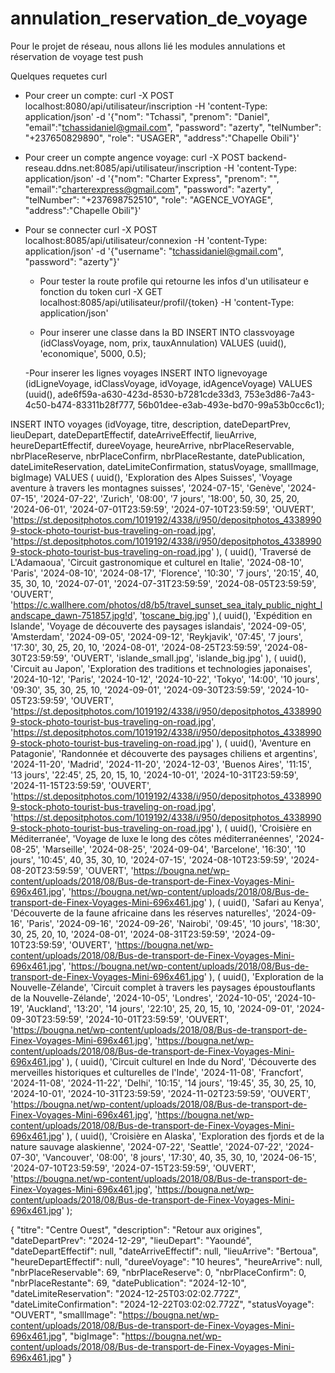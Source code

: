 # annulation_reservation_de_voyage

Pour le projet de réseau, nous allons lié les modules annulations et réservation de voyage
test push

Quelques requetes curl

- Pour creer un compte:
  curl -X POST localhost:8080/api/utilisateur/inscription -H 'content-Type: application/json' -d '{"nom": "Tchassi", "prenom": "Daniel", "email":"tchassidaniel@gmail.com", "password": "azerty", "telNumber": "+237650829890", "role": "USAGER", "address":"Chapelle Obili"}'

- Pour creer un compte angence voyage:
  curl -X POST backend-reseau.ddns.net:8085/api/utilisateur/inscription -H 'content-Type: application/json' -d '{"nom": "Charter Express", "prenom": "", "email":"charterexpress@gmail.com", "password": "azerty", "telNumber": "+237698752510", "role": "AGENCE_VOYAGE", "address":"Chapelle Obili"}'

- Pour se connecter
  curl -X POST localhost:8085/api/utilisateur/connexion -H 'content-Type: application/json' -d '{"username": "tchassidaniel@gmail.com", "password": "azerty"}'

  - Pour tester la route profile qui retourne les infos d'un utilisateur e fonction du token
    curl -X GET localhost:8085/api/utilisateur/profil/{token} -H 'content-Type: application/json'

  - Pour inserer une classe dans la BD
    INSERT INTO classvoyage (idClassVoyage, nom, prix, tauxAnnulation) VALUES (uuid(), 'economique', 5000, 0.5);

  -Pour inserer les lignes voyages
  INSERT INTO lignevoyage (idLigneVoyage, idClassVoyage, idVoyage, idAgenceVoyage) VALUES (uuid(), ade6f59a-a630-423d-8530-b7281cde33d3, 753e3d86-7a43-4c50-b474-83311b28f777, 56b01dee-e3ab-493e-bd70-99a53b0cc6c1);

INSERT INTO voyages (idVoyage, titre, description, dateDepartPrev, lieuDepart,
dateDepartEffectif, dateArriveEffectif, lieuArrive,
heureDepartEffectif, dureeVoyage, heureArrive,
nbrPlaceReservable, nbrPlaceReserve, nbrPlaceConfirm,
nbrPlaceRestante, datePublication, dateLimiteReservation,
dateLimiteConfirmation, statusVoyage, smallImage, bigImage)
VALUES (
uuid(),
'Exploration des Alpes Suisses',
'Voyage aventure à travers les montagnes suisses',
'2024-07-15',
'Genève',
'2024-07-15',
'2024-07-22',
'Zurich',
'08:00',
'7 jours',
'18:00',
50,
30,
25,
20,
'2024-06-01',
'2024-07-01T23:59:59',
'2024-07-10T23:59:59',
'OUVERT',
'https://st.depositphotos.com/1019192/4338/i/950/depositphotos_43389909-stock-photo-tourist-bus-traveling-on-road.jpg',
'https://st.depositphotos.com/1019192/4338/i/950/depositphotos_43389909-stock-photo-tourist-bus-traveling-on-road.jpg'
), (
uuid(),
'Traversé de L'Adamaoua',
'Circuit gastronomique et culturel en Italie',
'2024-08-10',
'Paris',
'2024-08-10',
'2024-08-17',
'Florence',
'10:30',
'7 jours',
'20:15',
40,
35,
30,
10,
'2024-07-01',
'2024-07-31T23:59:59',
'2024-08-05T23:59:59',
'OUVERT',
'https://c.wallhere.com/photos/d8/b5/travel_sunset_sea_italy_public_night_landscape_dawn-751857.jpg!d',
'[toscane_big.jpg](https://c.wallhere.com/photos/d8/b5/travel_sunset_sea_italy_public_night_landscape_dawn-751857.jpg!d)'
),(
uuid(),
'Expédition en Islande',
'Voyage de découverte des paysages islandais',
'2024-09-05',
'Amsterdam',
'2024-09-05',
'2024-09-12',
'Reykjavik',
'07:45',
'7 jours',
'17:30',
30,
25,
20,
10,
'2024-08-01',
'2024-08-25T23:59:59',
'2024-08-30T23:59:59',
'OUVERT',
'islande_small.jpg',
'islande_big.jpg'
), (
uuid(),
'Circuit au Japon',
'Exploration des traditions et technologies japonaises',
'2024-10-12',
'Paris',
'2024-10-12',
'2024-10-22',
'Tokyo',
'14:00',
'10 jours',
'09:30',
35,
30,
25,
10,
'2024-09-01',
'2024-09-30T23:59:59',
'2024-10-05T23:59:59',
'OUVERT',
'https://st.depositphotos.com/1019192/4338/i/950/depositphotos_43389909-stock-photo-tourist-bus-traveling-on-road.jpg',
'https://st.depositphotos.com/1019192/4338/i/950/depositphotos_43389909-stock-photo-tourist-bus-traveling-on-road.jpg'
), (
uuid(),
'Aventure en Patagonie',
'Randonnée et découverte des paysages chiliens et argentins',
'2024-11-20',
'Madrid',
'2024-11-20',
'2024-12-03',
'Buenos Aires',
'11:15',
'13 jours',
'22:45',
25,
20,
15,
10,
'2024-10-01',
'2024-10-31T23:59:59',
'2024-11-15T23:59:59',
'OUVERT',
'https://st.depositphotos.com/1019192/4338/i/950/depositphotos_43389909-stock-photo-tourist-bus-traveling-on-road.jpg',
'https://st.depositphotos.com/1019192/4338/i/950/depositphotos_43389909-stock-photo-tourist-bus-traveling-on-road.jpg'
), (
uuid(),
'Croisière en Méditerranée',
'Voyage de luxe le long des côtes méditerranéennes',
'2024-08-25',
'Marseille',
'2024-08-25',
'2024-09-04',
'Barcelone',
'16:30',
'10 jours',
'10:45',
40,
35,
30,
10,
'2024-07-15',
'2024-08-10T23:59:59',
'2024-08-20T23:59:59',
'OUVERT',
'https://bougna.net/wp-content/uploads/2018/08/Bus-de-transport-de-Finex-Voyages-Mini-696x461.jpg',
'https://bougna.net/wp-content/uploads/2018/08/Bus-de-transport-de-Finex-Voyages-Mini-696x461.jpg'
), (
uuid(),
'Safari au Kenya',
'Découverte de la faune africaine dans les réserves naturelles',
'2024-09-16',
'Paris',
'2024-09-16',
'2024-09-26',
'Nairobi',
'09:45',
'10 jours',
'18:30',
30,
25,
20,
10,
'2024-08-01',
'2024-08-31T23:59:59',
'2024-09-10T23:59:59',
'OUVERT',
'https://bougna.net/wp-content/uploads/2018/08/Bus-de-transport-de-Finex-Voyages-Mini-696x461.jpg',
'https://bougna.net/wp-content/uploads/2018/08/Bus-de-transport-de-Finex-Voyages-Mini-696x461.jpg'
), (
uuid(),
'Exploration de la Nouvelle-Zélande',
'Circuit complet à travers les paysages époustouflants de la Nouvelle-Zélande',
'2024-10-05',
'Londres',
'2024-10-05',
'2024-10-19',
'Auckland',
'13:20',
'14 jours',
'22:10',
25,
20,
15,
10,
'2024-09-01',
'2024-09-30T23:59:59',
'2024-10-01T23:59:59',
'OUVERT',
'https://bougna.net/wp-content/uploads/2018/08/Bus-de-transport-de-Finex-Voyages-Mini-696x461.jpg',
'https://bougna.net/wp-content/uploads/2018/08/Bus-de-transport-de-Finex-Voyages-Mini-696x461.jpg'
), (
uuid(),
'Circuit culturel en Inde du Nord',
'Découverte des merveilles historiques et culturelles de l\'Inde',
'2024-11-08',
'Francfort',
'2024-11-08',
'2024-11-22',
'Delhi',
'10:15',
'14 jours',
'19:45',
35,
30,
25,
10,
'2024-10-01',
'2024-10-31T23:59:59',
'2024-11-02T23:59:59',
'OUVERT',
'https://bougna.net/wp-content/uploads/2018/08/Bus-de-transport-de-Finex-Voyages-Mini-696x461.jpg',
'https://bougna.net/wp-content/uploads/2018/08/Bus-de-transport-de-Finex-Voyages-Mini-696x461.jpg'
), (
uuid(),
'Croisière en Alaska',
'Exploration des fjords et de la nature sauvage alaskienne',
'2024-07-22',
'Seattle',
'2024-07-22',
'2024-07-30',
'Vancouver',
'08:00',
'8 jours',
'17:30',
40,
35,
30,
10,
'2024-06-15',
'2024-07-10T23:59:59',
'2024-07-15T23:59:59',
'OUVERT',
'https://bougna.net/wp-content/uploads/2018/08/Bus-de-transport-de-Finex-Voyages-Mini-696x461.jpg',
'https://bougna.net/wp-content/uploads/2018/08/Bus-de-transport-de-Finex-Voyages-Mini-696x461.jpg'
);

{
"titre": "Centre Ouest",
"description": "Retour aux origines",
"dateDepartPrev": "2024-12-29",
"lieuDepart": "Yaoundé",
"dateDepartEffectif": null,
"dateArriveEffectif": null,
"lieuArrive": "Bertoua",
"heureDepartEffectif": null,
"dureeVoyage": "10 heures",
"heureArrive": null,
"nbrPlaceReservable": 69,
"nbrPlaceReserve": 0,
"nbrPlaceConfirm": 0,
"nbrPlaceRestante": 69,
"datePublication": "2024-12-10",
"dateLimiteReservation": "2024-12-25T03:02:02.772Z",
"dateLimiteConfirmation": "2024-12-22T03:02:02.772Z",
"statusVoyage": "OUVERT",
"smallImage": "https://bougna.net/wp-content/uploads/2018/08/Bus-de-transport-de-Finex-Voyages-Mini-696x461.jpg",
"bigImage": "https://bougna.net/wp-content/uploads/2018/08/Bus-de-transport-de-Finex-Voyages-Mini-696x461.jpg"
}
